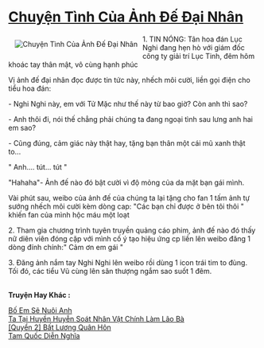 <a href="https://utruyen.com/truyen/chuyen-tinh-cua-anh-de-dai-nhan/18968/" title="Chuyện Tình Của Ảnh Đế Đại Nhân"><h1>Chuyện Tình Của Ảnh Đế Đại Nhân</h1></a><div style="display:table"><img align="right" style="float: left; padding: 10px;" src="https://utruyen.com/images/story/200x260/chuyen-tinh-cua-anh-de-dai-nhan.jpg" alt="Chuyện Tình Của Ảnh Đế Đại Nhân">1. TIN NÓNG: Tân hoa đán Lục Nghi đang hẹn hò với giám đốc công ty giải trí Lục Tinh, đêm hôm khoác tay thân mật, vô cùng hạnh phúc<p></p>Vị ảnh đế đại nhân đọc được tin tức này, nhếch môi cười, liền gọi điện cho tiểu hoa đán:<p></p>- Nghi Nghi này, em với Tử Mặc như thế này từ bao giờ? Còn anh thì sao?<p></p>- Anh thôi đi, nói thế chẳng phải chúng ta đang ngoại tình sau lưng anh hai em sao?<p></p>- Cũng đúng, cảm giác này thật hay, tặng bạn thân một cái mũ xanh thật to...<p></p>" Anh.... tút... tút "<p></p>"Hahaha"- Ảnh đế nào đó bật cười vì độ mỏng của da mặt bạn gái mình.<p></p>Vài phút sau, weibo của ảnh đế của chúng ta lại tặng cho fan 1 tấm ảnh tự sướng nhếch môi cười kèm dòng cap: "Các bạn chỉ được ở bên tôi thôi " khiến fan của mình hộc máu một loạt<p></p>2. Tham gia chương trình tuyên truyền quảng cáo phim, ảnh đế nào đó thấy nữ diên viên đóng cặp với mình cố ý tạo hiệu ứng cp liền lên weibo đăng 1 dòng đính chính:" Cảm ơn em gái "<p></p>3. Đăng ảnh nắm tay Nghi Nghi lên weibo rồi dùng 1 icon trái tim to đùng. Tối đó, các tiểu Vũ cùng lên sân thượng ngắm sao suốt 1 đêm.</div><p><br><b>Truyện Hay Khác :</b></p><a href="https://utruyen.com/truyen/bo-em-se-nuoi-anh/16776/" alt="Bố Em Sẽ Nuôi Anh">Bố Em Sẽ Nuôi Anh</a><br/><a href="https://github.com/quanluxury/ngontinhhot/tree/master/truyenhay/19217/" alt="Ta Tại Huyền Huyễn Soát Nhân Vật Chính Làm Lão Bà">Ta Tại Huyền Huyễn Soát Nhân Vật Chính Làm Lão Bà</a><br/><a href="https://github.com/quanluxury/ngontinhhot/tree/master/truyenhay/19358/" alt="[Quyển 2] Bất Lương Quân Hôn">[Quyển 2] Bất Lương Quân Hôn</a><br/><a href="https://github.com/quanluxury/ngontinhhot/tree/master/truyenhay/21593/" alt="Tam Quốc Diễn Nghĩa">Tam Quốc Diễn Nghĩa</a><br/>